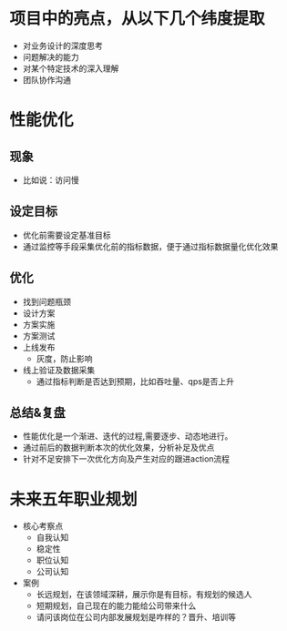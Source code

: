 # 项目中的亮点，从以下几个纬度提取
- 对业务设计的深度思考
- 问题解决的能力
- 对某个特定技术的深入理解
- 团队协作沟通

# 性能优化
## 现象
- 比如说：访问慢
## 设定目标
- 优化前需要设定基准目标
- 通过监控等手段采集优化前的指标数据，便于通过指标数据量化优化效果
## 优化
- 找到问题瓶颈
- 设计方案
- 方案实施
- 方案测试
- 上线发布
  - 灰度，防止影响
- 线上验证及数据采集
  - 通过指标判断是否达到预期，比如吞吐量、qps是否上升
## 总结&复盘
- 性能优化是一个渐进、迭代的过程,需要逐步、动态地进行。
- 通过前后的数据判断本次的优化效果，分析补足及优点
- 针对不足安排下一次优化方向及产生对应的跟进action流程

# 未来五年职业规划
- 核心考察点
  - 自我认知
  - 稳定性
  - 职位认知
  - 公司认知
- 案例
  - 长远规划，在该领域深耕，展示你是有目标，有规划的候选人
  - 短期规划，自己现在的能力能给公司带来什么
  - 请问该岗位在公司内部发展规划是咋样的？晋升、培训等

